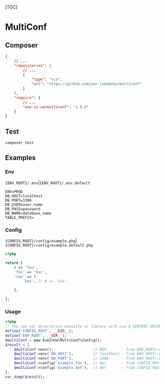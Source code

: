 [TOC]

# MultiConf

## Composer

```json
{
    // ... 
    "repositories": [
        // ...
        {
            "type": "vcs",
            "url": "https://github.com/yar-lukomsky/multiconf"
        }
    ],
    "require": {
        // ...
        "eve-in-ua/multiconf": "1.0.0"
    }
}
```

## Test

`composer test`

## Examples

### Env

`{ENV_ROOT}/.env`|`{ENV_ROOT}/.env.default`
```dotenv
ENV=PROD
DB_HOST=localhost
DB_PORT=3306
DB_USER=user_name
DB_PASS=password
DB_NAME=database_name
TABLE_PREFIX=
```

### Config

`{CONFIG_ROOT}/config/example.php`|`{CONFIG_ROOT}/config/example.default.php`
```php
<?php

return [
    0 => 'fuu',
    'foo' => 'bar',
    'zoo' => [
        'baz', // 0 => 'baz'

    ],

];

```

### Usage

```php
<?php
// You can set directories manually or library with use $_SERVER['DOCUMENT_ROOT'] as CONFIG_ROOT & ENV_ROOT 
define('CONFIG_ROOT', __DIR__);
define('ENV_ROOT', __DIR__);
$multiConf = new EveInUa\MultiConf\Config();
$result = [
    $multiConf->env(),                  // DEV       - from ENV_ROOT/.env
    $multiConf->env('DB_HOST'),         // localhost - from ENV_ROOT/.env
    $multiConf->env('DB_PORT'),         // 3306      - from ENV_ROOT/.env.default
    $multiConf->config('example.foo'),  // bar       - from CONFIG_ROOT/config/example.php
    $multiConf->config('example.def'),  // def       - from CONFIG_ROOT/config/example.default.php
];
var_dump($result);
```
